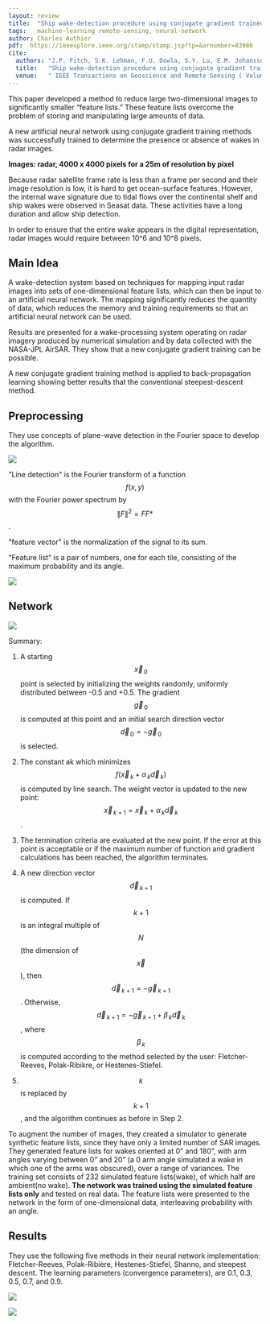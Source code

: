 ```yaml
---
layout: review
title:  "Ship wake-detection procedure using conjugate gradient trained artificial neural networks"
tags:   machine-learning remote-sensing, neural-network
author: Charles Authier
pdf:  https://ieeexplore.ieee.org/stamp/stamp.jsp?tp=&arnumber=83986
cite:
  authors: "J.P. Fitch, S.K. Lehman, F.U. Dowla, S.Y. Lu, E.M. Johansson, D.M. Goodman"
  title:   "Ship wake-detection procedure using conjugate gradient trained artificial neural networks"
  venue:   " IEEE Transactions on Geoscience and Remote Sensing ( Volume: 29, Issue: 5, Sep 1991 )"
---
```


This paper developed a method to reduce large two-dimensional images to significantly smaller “feature lists.” These feature lists overcome the problem of storing and manipulating large amounts of data.

A new artificial neural network using conjugate gradient training methods was successfully trained to determine the presence or absence of wakes in radar images.

**Images: radar, 4000 x 4000 pixels for a 25m of resolution by pixel**

Because radar satellite frame rate is less than a frame per second and their image resolution is low, it is hard to get ocean-surface features. However, the internal wave signature due to tidal flows over the continental shelf and ship wakes were observed in Seasat data. These activities have a long duration and allow ship detection.

In order to ensure that the entire wake appears in the digital representation, radar images would require between 10^6 and 10^8 pixels.

## Main Idea

A wake-detection system based on techniques for mapping input radar images into sets of one-dimensional feature lists, which can then be input to an artificial neural network. The mapping significantly reduces the quantity of data, which reduces the memory and training requirements so that an artificial neural network can be used.

Results are presented for a wake-processing system operating on radar imagery produced by numerical simulation and by data collected with the NASA-JPL AirSAR. They show that a new conjugate gradient training can be possible.

A new conjugate gradient training method is applied to back-propagation learning showing better results that the conventional steepest-descent method.

## Preprocessing

They use concepts of plane-wave detection in the Fourier space to develop the algorithm.

![](/article/images/Ship_wake_detection/1991_preprocesing.jpg)

"Line detection" is the Fourier transform of a function $$f(x,y)$$ with the Fourier power spectrum by $$\|F\|^{2} = FF*$$.

"feature vector" is the normalization of the signal to its sum.

"Feature list" is a pair of numbers, one for each tile, consisting of the maximum probability and its angle.

![](/article/images/Ship_wake_detection/1991_samples.jpg)

## Network

![](/article/images/Ship_wake_detection/1991_network.jpg)

Summary:
1. A starting $$\vec{x}_{\,0}$$ point is selected by initializing the weights randomly, uniformly distributed between -0.5 and +0.5. The gradient $$\vec{g}_{\,0}$$ is computed at this point and an initial search direction vector $$\vec{d}_{\,0}=-\vec{g}_{\,0}$$ is selected.

2. The constant ak which minimizes $$f(\vec{x}_{\,k}+\alpha_{\,k}\vec{d}_{\,k})$$ is computed by line search. The weight vector is updated to the new point: $$\vec{x}_{\,k+1}=\vec{x}_{\,k}+\alpha_{\,k}\vec{d}_{\,k}$$.

3. The termination criteria are evaluated at the new point. If the error at this point is acceptable or if the maximum number of function and gradient calculations has been reached, the algorithm terminates.

4. A new direction vector $$\vec{d}_{\,k+1}$$ is computed. If $$ k+1 $$ is an integral multiple of $$N$$ (the dimension of $$\vec{x}$$), then $$\vec{d}_{\,k+1} = -\vec{g}_{\,k+1}$$. Otherwise, $$\vec{d}_{\,k+1} = -\vec{g}_{\,k+1}+\beta_{\,k}\vec{d}_{\,k}$$, where $$\beta_{\,k}$$ is computed according to the method selected by the user: Fletcher-Reeves, Polak-Ribikre, or Hestenes-Stiefel.

5. $$k$$ is replaced by $$k + 1$$ , and the algorithm continues as before in Step 2.

To augment the number of images, they created a simulator to generate synthetic feature lists, since they have only a limited number of SAR images. They generated feature lists for wakes oriented at 0” and 180”, with arm angles varying between 0” and 20” (a 0 arm angle simulated a wake in which one of the arms was obscured), over a range of variances. The training set consists of 232 simulated feature lists(wake), of which half are ambient(no wake). **The network was trained using the simulated feature lists only** and tested on real data. The feature lists were presented to the network in the form of one-dimensional data, interleaving probability with an angle.

## Results

They use the following five methods in their neural network implementation: Fletcher-Reeves, Polak-Ribière, Hestenes-Stiefel, Shanno, and steepest descent. The learning parameters (convergence parameters), are 0.1, 0.3, 0.5, 0.7, and 0.9.

![](/article/images/Ship_wake_detection/1991_table1.jpg)

![](/article/images/Ship_wake_detection/1991_table2.jpg)

